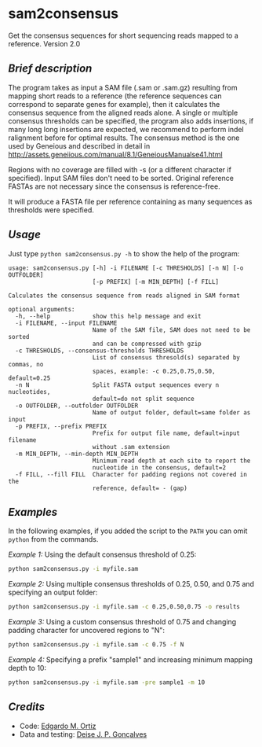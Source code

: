 # sam2consensus
Get the consensus sequences for short sequencing reads mapped to a reference. Version 2.0

## _Brief description_
The program takes as input a SAM file (.sam or .sam.gz) resulting from mapping short reads to a reference (the reference
sequences can correspond to separate genes for example), then it calculates the consensus sequence from the aligned
reads alone. A single or multiple consensus thresholds can be specified, the program also adds insertions, if many long
long insertions are expected, we recommend to perform indel ralignment before for optimal results. The consensus method
is the one used by Geneious and described in detail in http://assets.geneiious.com/manual/8.1/GeneiousManualse41.html

Regions with no coverage are filled with -s (or a different character if specified). Input SAM files don't need to be
sorted. Original reference FASTAs are not necessary since the consensus is reference-free.

It will produce a FASTA file per reference containing as many sequences as thresholds were specified.

## _Usage_
Just type `python sam2consensus.py -h` to show the help of the program:
```
usage: sam2consensus.py [-h] -i FILENAME [-c THRESHOLDS] [-n N] [-o OUTFOLDER]
                        [-p PREFIX] [-m MIN_DEPTH] [-f FILL]

Calculates the consensus sequence from reads aligned in SAM format

optional arguments:
  -h, --help            show this help message and exit
  -i FILENAME, --input FILENAME
                        Name of the SAM file, SAM does not need to be sorted
                        and can be compressed with gzip
  -c THRESHOLDS, --consensus-thresholds THRESHOLDS
                        List of consensus thresold(s) separated by commas, no
                        spaces, example: -c 0.25,0.75,0.50, default=0.25
  -n N                  Split FASTA output sequences every n nucleotides,
                        default=do not split sequence
  -o OUTFOLDER, --outfolder OUTFOLDER
                        Name of output folder, default=same folder as input
  -p PREFIX, --prefix PREFIX
                        Prefix for output file name, default=input filename
                        without .sam extension
  -m MIN_DEPTH, --min-depth MIN_DEPTH
                        Minimum read depth at each site to report the
                        nucleotide in the consensus, default=2
  -f FILL, --fill FILL  Character for padding regions not covered in the
                        reference, default= - (gap)
```

## _Examples_
In the following examples, if you added the script to the `PATH` you can omit `python` from the commands.

_Example 1:_ Using the default consensus threshold of 0.25:
```bash
python sam2consensus.py -i myfile.sam
```

_Example 2:_ Using multiple consensus thresholds of 0.25, 0.50, and 0.75 and specifying an output folder:
```bash
python sam2consensus.py -i myfile.sam -c 0.25,0.50,0.75 -o results
```

_Example 3:_ Using a custom consensus threshold of 0.75 and changing padding character for uncovered regions to "N":
```bash
python sam2consensus.py -i myfile.sam -c 0.75 -f N
```

_Example 4:_ Specifying a prefix "sample1" and increasing minimum mapping depth to 10:
```bash
python sam2consensus.py -i myfile.sam -pre sample1 -m 10
```

## _Credits_
- Code: [Edgardo M. Ortiz](mailto:e.ortiz.v@gmail.com)
- Data and testing: [Deise J. P. Gonçalves](mailto:deisejpg@gmail.com)
